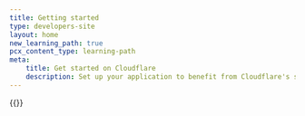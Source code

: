 ```yaml
---
title: Getting started
type: developers-site
layout: home
new_learning_path: true
pcx_content_type: learning-path
meta:
    title: Get started on Cloudflare
    description: Set up your application to benefit from Cloudflare's speed, security, and reliability.
---
```


{{<learning-path file="get-started.json">}}